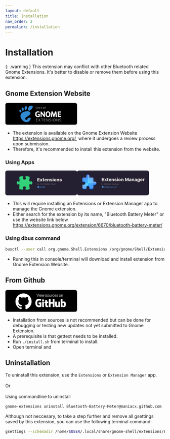 ```yaml
---
layout: default
title: Installation
nav_order: 2
permalink: /installation
---
```


# Installation

{: .warning }
This extension may conflict with other Bluetooth related Gnome Extensions. It's better to disable or remove them before using this extension.

## Gnome Extension Website

[<img src="./assets/images/home/get-it-on-gnome-extension.png" width="45%">](https://extensions.gnome.org/extension/6670/bluetooth-battery-meter/)

* The extension is available on the Gnome Extension Website https://extensions.gnome.org/, where it undergoes a review process upon submission.
* Therefore, it's recommended to install this extension from the website.

### Using Apps

[<img src="./assets/images/installation/extension.png" width="45%">](https://flathub.org/apps/org.gnome.Extensions)[<img src="./assets/images/installation/extension-manager.png" width="45%" class="float-right">](https://flathub.org/apps/com.mattjakeman.ExtensionManager)

* This will require installing an Extensions or Extension Manager app to manage the Gnome extension.
* Either search for the extension by its name, "Bluetooth Battery Meter" or use the website link below<br><https://extensions.gnome.org/extension/6670/bluetooth-battery-meter/>

### Using dbus command

```bash
busctl --user call org.gnome.Shell.Extensions /org/gnome/Shell/Extensions org.gnome.Shell.Extensions InstallRemoteExtension s Bluetooth-Battery-Meter@maniacx.github.com
```
* Running this in console/terminal will download and install extension from Gnome Extension Website.

## From Github

[<img src="./assets/images/home/view-sources-on-github.png" width="45%">](https://github.com/maniacx/Bluetooth-Battery-Meter)

* Installation from sources is not recommended but can be done for debugging or testing new updates not yet submitted to Gnome Extension.
* A prerequisite is that gettext needs to be installed.
* Run `./install.sh` from terminal to install.
* Open terminal and

## Uninstallation

To uninstall this extension, use the `Extensions`  or `Extension Manager` app.
<br>
<br>
Or
<br>
<br>
Using commandline to uninstall
```bash
gnome-extensions uninstall Bluetooth-Battery-Meter@maniacx.github.com
```
Although not neccesary, to take a step further and remove all gsettings saved by this extension, you can use the following terminal command:
```bash
gsettings --schemadir /home/$USER/.local/share/gnome-shell/extensions/Bluetooth-Battery-Meter@maniacx.github.com/schemas reset-recursively org.gnome.shell.extensions.Bluetooth-Battery-Meter
```


